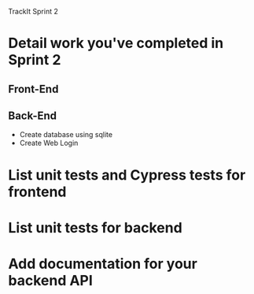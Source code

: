 TrackIt Sprint 2

# Detail work you've completed in Sprint 2

## Front-End

## Back-End
* Create database using sqlite
* Create Web Login

# List unit tests and Cypress tests for frontend

# List unit tests for backend

# Add documentation for your backend API 
